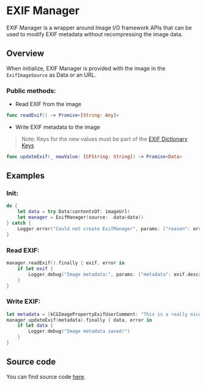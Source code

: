 #  EXIF Manager

EXIF Manager is a wrapper around Image I/O framework APIs that can be used to modify EXIF metadata without recompressing the image data.

## Overview

When initialize, EXIF Manager is provided with the image in the ``ExifImageSource`` as Data or an URL.

### Public methods:
- Read EXIF from the image
```swift
func readExif() -> Promise<[String: Any]>
```
- Write EXIF metadata to the image
> Note: Keys for the new values must be part of the [EXIF Dictionary Keys](https://developer.apple.com/documentation/imageio/exif_dictionary_keys)
```swift
func updateExif(_ newValue: [CFString: String]) -> Promise<Data>
```

## Examples
### Init:
```swift
do {
    let data = try Data(contentsOf: imageUrl)
    let manager = ExifManager(source: .data(data))
} catch {
    Logger.error("Could not create ExifManager", params: ["reason": error.localizedDescription])
}
```

### Read EXIF:
```swift
manager.readExif().finally { exif, error in
    if let exif {
        Logger.debug("Image metadata:", params: ["metadata": exif.description])
    }
}
```

### Write EXIF:
```swift
let metadata = [kCGImagePropertyExifUserComment: "This is a really nice picture."]
manager.updateExif(metadata).finally { data, error in
    if let data {
        Logger.debug("Image metadata saved!")
    }
}
```

## Source code
You can find source code [here](/Sources/Core/Utilities/ExifManager/ExifManager.swift).